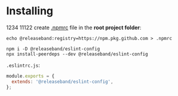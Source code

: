 # Installing
1234
11122
create [.npmrc](https://docs.npmjs.com/cli/v7/configuring-npm/npmrc) file in the **root project folder**:

```
echo @releaseband:registry=https://npm.pkg.github.com > .npmrc
```

```
npm i -D @releaseband/eslint-config
npx install-peerdeps --dev @releaseband/eslint-config
```

`.eslintrc.js`:

```js
module.exports = {
  extends: '@releaseband/eslint-config',
};
```

